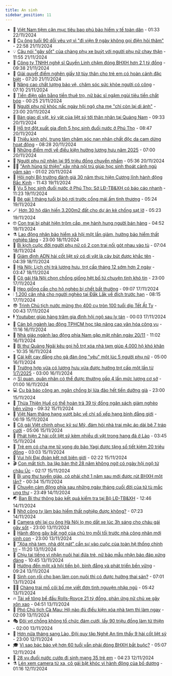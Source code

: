 ```yaml
---
title: An sinh
sidebar_position: 11
---
```


<!-- dantri-an-sinh:START -->
- 👺 [Việt Nam tiệm cận mục tiêu bao phủ bảo hiểm y tế toàn dân](https://dantri.com.vn/an-sinh/viet-nam-tiem-can-muc-tieu-bao-phu-bao-hiem-y-te-toan-dan-20241122082603395.htm) - 01:33 22/11/2024
- 👀 [Cụ ông tuổi 90 dỗi yêu vợ vì &quot;đi viện 9 ngày không gọi điện hỏi thăm&quot;](https://dantri.com.vn/an-sinh/cu-ong-tuoi-90-doi-yeu-vo-vi-di-vien-9-ngay-khong-goi-dien-hoi-tham-20241121174826794.htm) - 22:58 21/11/2024
- 💡 [Câu nói &quot;gây sốt&quot; của chàng phụ xe buýt với người phụ nữ chạy thận](https://dantri.com.vn/an-sinh/cau-noi-gay-sot-cua-chang-phu-xe-buyt-voi-nguoi-phu-nu-chay-than-20241121172339626.htm) - 11:55 21/11/2024
- 💄 [Công ty TNHH nghệ sĩ Quyền Linh chậm đóng BHXH hơn 2,1 tỷ đồng](https://dantri.com.vn/an-sinh/cong-ty-tnhh-nghe-si-quyen-linh-cham-dong-bhxh-hon-21-ty-dong-20241121163109026.htm) - 09:38 21/11/2024
- 🧠 [Giải quyết điểm nghẽn giấy tờ tùy thân cho trẻ em có hoàn cảnh đặc biệt](https://dantri.com.vn/an-sinh/giai-quyet-diem-nghen-giay-to-tuy-than-cho-tre-em-co-hoan-canh-dac-biet-20241121134748418.htm) - 07:20 21/11/2024
- 🫣 [Nâng cao chất lượng bảo vệ, chăm sóc sức khỏe người có công](https://dantri.com.vn/an-sinh/nang-cao-chat-luong-bao-ve-cham-soc-suc-khoe-nguoi-co-cong-20241121135113066.htm) - 07:10 21/11/2024
- 🥸 [Tiền điện gần bằng tiền thuê trọ, nữ bác sĩ ngậm ngùi tiêu tiền chắt bóp](https://dantri.com.vn/an-sinh/tien-dien-gan-bang-tien-thue-tro-nu-bac-si-ngam-ngui-tieu-tien-chat-bop-20241120114452069.htm) - 00:25 21/11/2024
- 🤭 [Người phụ nữ khóc nấc ngày hội ngộ cha mẹ &quot;chỉ còn lại di ảnh&quot;](https://dantri.com.vn/an-sinh/nguoi-phu-nu-khoc-nac-ngay-hoi-ngo-cha-me-chi-con-lai-di-anh-20241120160407035.htm) - 23:00 20/11/2024
- 💂 [Bàn giao di vật, kỷ vật của liệt sỹ tới thân nhân tại Quảng Nam](https://dantri.com.vn/an-sinh/ban-giao-di-vat-ky-vat-cua-liet-sy-toi-than-nhan-tai-quang-nam-20241120160949624.htm) - 09:33 20/11/2024
- 🦣 [Hỗ trợ đột xuất gia đình 5 học sinh đuối nước ở Phú Thọ](https://dantri.com.vn/an-sinh/ho-tro-dot-xuat-gia-dinh-5-hoc-sinh-duoi-nuoc-o-phu-tho-20241120153246003.htm) - 08:47 20/11/2024
- 🧰 [Thiếu kinh phí, trung tâm chăm sóc nạn nhân chất độc da cam dừng hoạt động](https://dantri.com.vn/an-sinh/thieu-kinh-phi-trung-tam-cham-soc-nan-nhan-chat-doc-da-cam-dung-hoat-dong-20241120122108426.htm) - 08:28 20/11/2024
- 🤩 [Những điểm mới về điều kiện hưởng lương hưu năm 2025](https://dantri.com.vn/an-sinh/nhung-diem-moi-ve-dieu-kien-huong-luong-huu-nam-2025-20241120134942277.htm) - 07:00 20/11/2024
- 🤖 [Người phụ nữ nhận lại 95 triệu đồng chuyển nhầm](https://dantri.com.vn/an-sinh/nguoi-phu-nu-nhan-lai-95-trieu-dong-chuyen-nham-20241120113722673.htm) - 05:36 20/11/2024
- 🧑‍💻 [&quot;Anh hùng từ thiện&quot; xây nhà nội trú giúp học sinh thoát cảnh ngủ gầm sàn](https://dantri.com.vn/an-sinh/anh-hung-tu-thien-xay-nha-noi-tru-giup-hoc-sinh-thoat-canh-ngu-gam-san-20241120062741863.htm) - 01:02 20/11/2024
- 🦍 [Hội nghị Bộ trưởng đánh giá 30 năm thực hiện Cương lĩnh hành động Bắc Kinh](https://dantri.com.vn/an-sinh/hoi-nghi-bo-truong-danh-gia-30-nam-thuc-hien-cuong-linh-hanh-dong-bac-kinh-20241119184324316.htm) - 11:43 19/11/2024
- 🦆 [Vụ 5 học sinh đuối nước ở Phú Thọ: Sở LĐ-TB&amp;XH có báo cáo nhanh](https://dantri.com.vn/an-sinh/vu-5-hoc-sinh-duoi-nuoc-o-phu-tho-so-ld-tbxh-co-bao-cao-nhanh-20241119172834240.htm) - 11:23 19/11/2024
- 🌊 [Bé gái 1 tháng tuổi bị bỏ rơi trước cổng mái ấm tình thương](https://dantri.com.vn/an-sinh/be-gai-1-thang-tuoi-bi-bo-roi-truoc-cong-mai-am-tinh-thuong-20241119114308572.htm) - 05:24 19/11/2024
- 🪄 [Hơn 30 hộ dân hiến 3.200m2 đất cho dự án kè chống sạt lở](https://dantri.com.vn/an-sinh/hon-30-ho-dan-hien-3200m2-dat-cho-du-an-ke-chong-sat-lo-20241119111155393.htm) - 05:23 19/11/2024
- 🤓 [Con trai bị phát hiện trộm cắp, mẹ hành hung người bán hàng](https://dantri.com.vn/an-sinh/con-trai-bi-phat-hien-trom-cap-me-hanh-hung-nguoi-ban-hang-20241119113610099.htm) - 04:52 19/11/2024
- ⚗️ [Lao động nhận bảo hiểm xã hội một lần giảm, hưởng bảo hiểm thất nghiệp tăng](https://dantri.com.vn/an-sinh/lao-dong-nhan-bao-hiem-xa-hoi-mot-lan-giam-huong-bao-hiem-that-nghiep-tang-20241118164524404.htm) - 23:00 18/11/2024
- 💃 [Bi kịch cuộc đời người phụ nữ có 2 con trai nối gót nhau vào tù](https://dantri.com.vn/an-sinh/bi-kich-cuoc-doi-nguoi-phu-nu-co-2-con-trai-noi-got-nhau-vao-tu-20241118125539264.htm) - 07:04 18/11/2024
- 💼 [Giám định ADN hài cốt liệt sỹ có di vật là cây bút được khắc tên](https://dantri.com.vn/an-sinh/giam-dinh-adn-hai-cot-liet-sy-co-di-vat-la-cay-but-duoc-khac-ten-20241118101252566.htm) - 04:39 18/11/2024
- 🤖 [Hà Nội: Lịch chi trả lương hưu, trợ cấp tháng 12 sớm hơn 2 ngày](https://dantri.com.vn/an-sinh/ha-noi-lich-chi-tra-luong-huu-tro-cap-thang-12-som-hon-2-ngay-20241118103912944.htm) - 03:47 18/11/2024
- 🧐 [Cô gái Hà Nội chọn chồng giống hệt bố từ chuyện tình khó tin](https://dantri.com.vn/an-sinh/co-gai-ha-noi-chon-chong-giong-het-bo-tu-chuyen-tinh-kho-tin-20241117184503816.htm) - 23:00 17/11/2024
- 💯 [Heo giống cấp cho hộ nghèo bị chết bất thường](https://dantri.com.vn/an-sinh/heo-giong-cap-cho-ho-ngheo-bi-chet-bat-thuong-20241117140125559.htm) - 09:07 17/11/2024
- 🕯 [1.200 căn nhà cho người nghèo tại Đắk Lắk về đích trước hạn](https://dantri.com.vn/an-sinh/1200-can-nha-cho-nguoi-ngheo-tai-dak-lak-ve-dich-truoc-han-20241117133307077.htm) - 08:15 17/11/2024
- 😎 [Trình Chủ tịch nước mừng thọ 400 cụ tròn 100 tuổi dịp Tết Ất Tỵ](https://dantri.com.vn/an-sinh/trinh-chu-tich-nuoc-mung-tho-400-cu-tron-100-tuoi-dip-tet-at-ty-20241117045755425.htm) - 00:43 17/11/2024
- 🕴 [Youtuber giúp hàng trăm gia đình hội ngộ sau ly tán](https://dantri.com.vn/an-sinh/youtuber-giup-hang-tram-gia-dinh-hoi-ngo-sau-ly-tan-20241116184141735.htm) - 00:03 17/11/2024
- 🤖 [Cán bộ ngành lao động TPHCM học tập nâng cao văn hóa công vụ](https://dantri.com.vn/an-sinh/can-bo-nganh-lao-dong-tphcm-hoc-tap-nang-cao-van-hoa-cong-vu-20241116181006087.htm) - 11:16 16/11/2024
- 🤡 [Nhà giáo ngành lao động phía Nam gặp mặt nhân ngày 20/11](https://dantri.com.vn/an-sinh/nha-giao-nganh-lao-dong-phia-nam-gap-mat-nhan-ngay-2011-20241116175324799.htm) - 11:02 16/11/2024
- 💪 [Bí thư Quảng Ngãi kêu gọi hỗ trợ xóa nhà tạm giúp 4.000 hộ khó khăn](https://dantri.com.vn/an-sinh/bi-thu-quang-ngai-keu-goi-ho-tro-xoa-nha-tam-giup-4000-ho-kho-khan-20241116135610930.htm) - 10:35 16/11/2024
- 🌝 [Cái kết cay đắng cho gã đàn ông &quot;yêu&quot; một lúc 5 người phụ nữ](https://dantri.com.vn/an-sinh/cai-ket-cay-dang-cho-ga-dan-ong-yeu-mot-luc-5-nguoi-phu-nu-20241115201731194.htm) - 05:00 16/11/2024
- 🤩 [Trường hợp vừa có lương hưu vừa được hưởng trợ cấp một lần từ 1/7/2025](https://dantri.com.vn/an-sinh/truong-hop-vua-co-luong-huu-vua-duoc-huong-tro-cap-mot-lan-tu-172025-20241116044413123.htm) - 03:00 16/11/2024
- 🔥 [Sĩ quan, quân nhân có thể được thưởng gấp 4 lần mức lương cơ sở](https://dantri.com.vn/an-sinh/si-quan-quan-nhan-co-the-duoc-thuong-gap-4-lan-muc-luong-co-so-20241115210239436.htm) - 01:00 16/11/2024
- 💻 [Cụ bà báo công an, ngăn chồng bị lừa đảo hết tiền dưỡng già](https://dantri.com.vn/an-sinh/cu-ba-bao-cong-an-ngan-chong-bi-lua-dao-het-tien-duong-gia-20241115193444244.htm) - 23:00 15/11/2024
- 💄 [Thừa Thiên Huế có thể hoàn trả 39 tỷ đồng ngân sách giảm nghèo bền vững](https://dantri.com.vn/an-sinh/thua-thien-hue-co-the-hoan-tra-39-ty-dong-ngan-sach-giam-ngheo-ben-vung-20241115101020484.htm) - 09:32 15/11/2024
- 🦆 [Việt Nam thăng hạng vượt bậc về chỉ số xếp hạng bình đẳng giới](https://dantri.com.vn/an-sinh/viet-nam-thang-hang-vuot-bac-ve-chi-so-xep-hang-binh-dang-gioi-20241115122233500.htm) - 06:19 15/11/2024
- 🐲 [Cô gái Việt chinh phục kỹ sư Mỹ, đám hỏi nhà trai mặc áo dài bê 7 tráp cưới](https://dantri.com.vn/an-sinh/co-gai-viet-chinh-phuc-ky-su-my-dam-hoi-nha-trai-mac-ao-dai-be-7-trap-cuoi-20241114200358785.htm) - 05:06 15/11/2024
- 🥷 [Phát hiện 2 hài cốt liệt sỹ kèm nhiều di vật trong hang đá ở Lào](https://dantri.com.vn/an-sinh/phat-hien-2-hai-cot-liet-sy-kem-nhieu-di-vat-trong-hang-da-o-lao-20241115103342026.htm) - 03:45 15/11/2024
- 💯 [Trẻ em có cha mẹ tử vong do bão Yagi được tặng sổ tiết kiệm 20 triệu đồng](https://dantri.com.vn/an-sinh/tre-em-co-cha-me-tu-vong-do-bao-yagi-duoc-tang-so-tiet-kiem-20-trieu-dong-20241115095113143.htm) - 03:03 15/11/2024
- 🧐 [Vui hội Đại đoàn kết nơi biên giới](https://dantri.com.vn/an-sinh/vui-hoi-dai-doan-ket-noi-bien-gioi-20241114094153437.htm) - 02:22 15/11/2024
- 🎬 [Con mất tích, ba lập bàn thờ 28 năm không ngờ có ngày hội ngộ từ châu Úc](https://dantri.com.vn/an-sinh/con-mat-tich-ba-lap-ban-tho-28-nam-khong-ngo-co-ngay-hoi-ngo-tu-chau-uc-20241114171552435.htm) - 02:17 15/11/2024
- 🦍 [Bị ung thư tuyến giáp, có phải chờ 1 năm sau mới được rút BHXH một lần?](https://dantri.com.vn/an-sinh/bi-ung-thu-tuyen-giap-co-phai-cho-1-nam-sau-moi-duoc-rut-bhxh-mot-lan-20241112144857544.htm) - 00:34 15/11/2024
- 🫶 [Chuyện cảm động phía sau những ngày tháng cuối đời của tử tù mắc ung thư](https://dantri.com.vn/an-sinh/chuyen-cam-dong-phia-sau-nhung-ngay-thang-cuoi-doi-cua-tu-tu-mac-ung-thu-20241114170531124.htm) - 23:49 14/11/2024
- 🌏 [Ban Bí thư thông báo kết quả kiểm tra tại Bộ LĐ-TB&amp;XH](https://dantri.com.vn/an-sinh/ban-bi-thu-thong-bao-ket-qua-kiem-tra-tai-bo-ld-tbxh-20241114175512134.htm) - 12:46 14/11/2024
- 🫣 [Nhờ công ty làm bảo hiểm thất nghiệp được không?](https://dantri.com.vn/an-sinh/nho-cong-ty-lam-bao-hiem-that-nghiep-duoc-khong-20241112131039564.htm) - 07:23 14/11/2024
- 🥰 [Camera ghi lại cụ ông Hà Nội lọ mọ dắt xe lúc 3h sáng cho cháu gái gây sốt](https://dantri.com.vn/an-sinh/camera-ghi-lai-cu-ong-ha-noi-lo-mo-dat-xe-luc-3h-sang-cho-chau-gai-gay-sot-20241113203602045.htm) - 23:00 13/11/2024
- 🎊 [Hành động gây bất ngờ của chủ trọ mỗi tối trước nhà công nhân mới sinh con](https://dantri.com.vn/an-sinh/hanh-dong-gay-bat-ngo-cua-chu-tro-moi-toi-truoc-nha-cong-nhan-moi-sinh-con-20241113110040949.htm) - 23:00 13/11/2024
- 💄 [&quot;Xóa nhà tạm, nhà dột nát&quot; cần sự vào cuộc của toàn hệ thống chính trị](https://dantri.com.vn/an-sinh/xoa-nha-tam-nha-dot-nat-can-su-vao-cuoc-cua-toan-he-thong-chinh-tri-20241113174814058.htm) - 11:20 13/11/2024
- 👹 [Chịu tai tiếng vì nhận nuôi hai đứa trẻ, nữ bảo mẫu nhận báo đáp xứng đáng](https://dantri.com.vn/an-sinh/chiu-tai-tieng-vi-nhan-nuoi-hai-dua-tre-nu-bao-mau-nhan-bao-dap-xung-dang-20241113115421201.htm) - 10:45 13/11/2024
- 💯 [Hướng đến một xã hội tiến bộ, bình đẳng và phát triển bền vững](https://dantri.com.vn/an-sinh/huong-den-mot-xa-hoi-tien-bo-binh-dang-va-phat-trien-ben-vung-20241113121842249.htm) - 09:24 13/11/2024
- 📝 [Sinh con rồi cho bạn làm con nuôi thì có được hưởng thai sản?](https://dantri.com.vn/an-sinh/sinh-con-roi-cho-ban-lam-con-nuoi-thi-co-duoc-huong-thai-san-20241112121155146.htm) - 07:01 13/11/2024
- 👨‍🏫 [Chàng trai mồ côi bố mẹ viết đơn tình nguyện nhập ngũ](https://dantri.com.vn/an-sinh/chang-trai-mo-coi-bo-me-viet-don-tinh-nguyen-nhap-ngu-20241113113347984.htm) - 05:42 13/11/2024
- 🔥 [Tài xế tông bể đầu Rolls-Royce 21 tỷ đồng, phản ứng nữ chủ xe gây xôn xao](https://dantri.com.vn/an-sinh/tai-xe-tong-be-dau-rolls-royce-21-ty-dong-phan-ung-nu-chu-xe-gay-xon-xao-20241113100926280.htm) - 04:51 13/11/2024
- 🧰 [Phó Chủ tịch Cà Mau: Hộ nào đủ điều kiện xóa nhà tạm thì làm ngay](https://dantri.com.vn/an-sinh/pho-chu-tich-ca-mau-ho-nao-du-dieu-kien-xoa-nha-tam-thi-lam-ngay-20241112152508832.htm) - 02:09 13/11/2024
- 🎭 [Đôi vợ chồng không tổ chức đám cưới, lấy 90 triệu đồng làm từ thiện](https://dantri.com.vn/an-sinh/doi-vo-chong-khong-to-chuc-dam-cuoi-lay-90-trieu-dong-lam-tu-thien-20241111234452035.htm) - 02:00 13/11/2024
- 🔭 [Hơn nửa tháng sang Lào, Đội quy tập Nghệ An tìm thấy 9 hài cốt liệt sỹ](https://dantri.com.vn/an-sinh/hon-nua-thang-sang-lao-doi-quy-tap-nghe-an-tim-thay-9-hai-cot-liet-sy-20241112155029412.htm) - 23:00 12/11/2024
- 🎓 [Vì sao bác bảo vệ hơn 60 tuổi vẫn phải đóng BHXH bắt buộc?](https://dantri.com.vn/an-sinh/vi-sao-bac-bao-ve-hon-60-tuoi-van-phai-dong-bhxh-bat-buoc-20241111113153896.htm) - 05:07 12/11/2024
- 🦅 [28 vụ đuối nước cướp đi sinh mạng 35 trẻ em](https://dantri.com.vn/an-sinh/28-vu-duoi-nuoc-cuop-di-sinh-mang-35-tre-em-20241112101407531.htm) - 04:23 12/11/2024
- ⚗️ [Lén xem camera từ xa, cô gái bật khóc vì hành động của bố dượng](https://dantri.com.vn/an-sinh/len-xem-camera-tu-xa-co-gai-bat-khoc-vi-hanh-dong-cua-bo-duong-20241112002308950.htm) - 01:16 12/11/2024<!-- dantri-an-sinh:END -->
